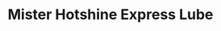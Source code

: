 ---
title: "Mister Hotshine Express Lube"
url: /springfield/mister-hotshine-express-lube/
shop: car repair
---
